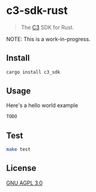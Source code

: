 # c3-sdk-rust

> The [C3](https://github.com/c3systems/c3-go) SDK for Rust.

NOTE: This is a work-in-progress.

## Install

```bash
cargo install c3_sdk
```

## Usage

Here's a hello world example

```rust
TODO
```

## Test

```bash
make test
```

## License

[GNU AGPL 3.0](LICENSE)
